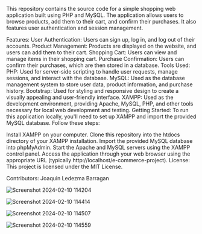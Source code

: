 This repository contains the source code for a simple shopping web application built using PHP and MySQL. The application allows users to browse products, add them to their cart, and confirm their purchases. It also features user authentication and session management.

Features:
User Authentication: Users can sign up, log in, and log out of their accounts.
Product Management: Products are displayed on the website, and users can add them to their cart.
Shopping Cart: Users can view and manage items in their shopping cart.
Purchase Confirmation: Users can confirm their purchases, which are then stored in a database.
Tools Used:
PHP: Used for server-side scripting to handle user requests, manage sessions, and interact with the database.
MySQL: Used as the database management system to store user data, product information, and purchase history.
Bootstrap: Used for styling and responsive design to create a visually appealing and user-friendly interface.
XAMPP: Used as the development environment, providing Apache, MySQL, PHP, and other tools necessary for local web development and testing.
Getting Started:
To run this application locally, you'll need to set up XAMPP and import the provided MySQL database. Follow these steps:

Install XAMPP on your computer.
Clone this repository into the htdocs directory of your XAMPP installation.
Import the provided MySQL database into phpMyAdmin.
Start the Apache and MySQL servers using the XAMPP control panel.
Access the application through your web browser using the appropriate URL (typically http://localhost/e-commerce-project).
License:
This project is licensed under the MIT License.

Contributors:
Joaquin Ledezma Barragan


![Screenshot 2024-02-10 114204](https://github.com/MrLedezma/e-commerce-ledtec/assets/107165021/961d4a4c-2cc3-4ebe-af18-12e5b2d1a8b1)

![Screenshot 2024-02-10 114414](https://github.com/MrLedezma/e-commerce-ledtec/assets/107165021/52ed9976-f38f-4425-a395-5338c9cbaeb9)

![Screenshot 2024-02-10 114507](https://github.com/MrLedezma/e-commerce-ledtec/assets/107165021/cd83a299-eb3e-45ca-8a23-89bd530de8be)

![Screenshot 2024-02-10 114559](https://github.com/MrLedezma/e-commerce-ledtec/assets/107165021/31efa094-32dd-4caa-83bd-d8ebe548fbb4)
